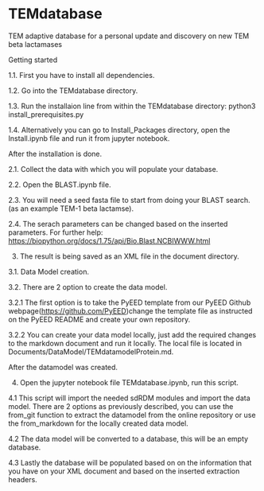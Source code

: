 # TEMdatabase
TEM adaptive database for a personal update and discovery on new TEM beta lactamases


Getting started

1.1. First you have to install all dependencies.
    
1.2. Go into the TEMdatabase directory.

1.3. Run the installaion line from within the TEMdatabase directory: python3 install_prerequisites.py 

1.4. Alternatively you can go to Install_Packages directory, open the Install.ipynb file and run it from jupyter notebook.

After the installation is done.

2.1. Collect the data with which you will populate your database.
  
2.2. Open the BLAST.ipynb file.

2.3. You will need a seed fasta file to start from doing your BLAST search.(as an example TEM-1 beta lactamse).

2.4. The serach parameters can be changed based on the inserted parameters. For further help:
      https://biopython.org/docs/1.75/api/Bio.Blast.NCBIWWW.html
      
3. The result is being saved as an XML file in the document directory.

3.1. Data Model creation.
    
3.2. There are 2 option to create the data model.

3.2.1 The first option is to take the PyEED template from our PyEED Github webpage(https://github.com/PyEED)change the template file as instructed on the PyEED README and create your own repository.

3.2.2 You can create your data model locally, just add the required changes to the markdown document and run it locally. The local file is located in Documents/DataModel/TEMdatamodelProtein.md.

After the datamodel was created.

4.    Open the jupyter notebook file TEMdatabase.ipynb, run this script.
    
4.1   This script will import the needed sdRDM modules and import the data model. There are 2 options as previously described, you can use the from_git function to extract the datamodel from the online repository or use the from_markdown for the locally created data model.
      
4.2   The data model will be converted to a database, this will be an empty database.

4.3   Lastly the database will be populated based on on the information that you have on your XML document
      and based on the inserted extraction headers.
